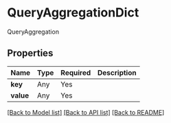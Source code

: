 # QueryAggregationDict

QueryAggregation

## Properties
| Name | Type | Required | Description |
| ------------ | ------------- | ------------- | ------------- |
**key** | Any | Yes |  |
**value** | Any | Yes |  |


[[Back to Model list]](../../../README.md#models-v1-link) [[Back to API list]](../../../README.md#apis-v1-link) [[Back to README]](../../../README.md)

